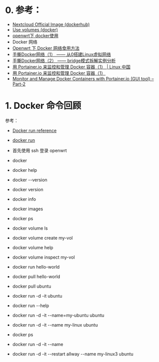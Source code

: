 # 0. 参考：
  - [Nextcloud Official Image (dockerhub)](https://hub.docker.com/_/nextcloud)
  - [Use volumes (docker)](https://docs.docker.com/storage/volumes/)
  - [openwrt下 docker使用](https://koolshare.cn/thread-180474-1-1.html)
  - Docker 网络
  - [Openwrt 下 Docker 网络食用方法](https://zhuanlan.zhihu.com/p/113664215)
  - [手撕Docker网络（1） —— 从0搭建Linux虚拟网络](https://zhuanlan.zhihu.com/p/199298498)
  - [手撕Docker网络（2） —— bridge模式拆解实例分析](https://zhuanlan.zhihu.com/p/206512720)
  - [用 Portainer.io 来监控和管理 Docker 容器（1） | Linux 中国](https://zhuanlan.zhihu.com/p/256469146)
  - [用 Portainer.io 来监控和管理 Docker 容器（1）](https://linux.cn/article-12634-1.html)
  - [Monitor and Manage Docker Containers with Portainer.io (GUI tool) – Part-2](https://www.linuxtechi.com/monitor-manage-docker-containers-portainer-io-part-2/)

# 1. Docker 命令回顾
  参考：
   - [Docker run reference](https://docs.docker.com/engine/reference/run/)
   - [docker run](https://docs.docker.com/engine/reference/commandline/run/)
  
  - 首先使用 ssh 登录  openwrt
  - docker
  - docker help
  - docker --version
  - docker version
  - docker info
  - docker images
  - docker ps
  - docker volume ls
  - docker volume create my-vol 
  - docker volume help
  - docker volume inspect my-vol
  - docker run hello-world
  - docker pull hello-world
  - docker pull ubuntu
  - docker run -d -it  ubuntu
  - docker run --help
  - docker run -d -it --name=my-ubuntu ubuntu
  - docker run -d -it --name my-linux ubuntu
  - docker ps
  - docker run -d -it --name
  - docker run -d -it --restart allway  --name my-linux3 ubuntu
